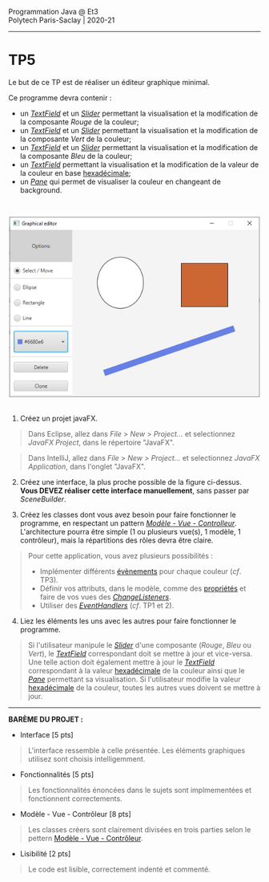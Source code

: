 Programmation Java @ Et3
<br>
Polytech Paris-Saclay | 2020-21

___

# TP5

Le but de ce TP est de réaliser un éditeur graphique minimal.

Ce programme devra contenir :

  - un [*TextField*](https://docs.oracle.com/javase/8/javafx/api/javafx/scene/control/TextField.html) et un [*Slider*](https://docs.oracle.com/javase/8/javafx/api/javafx/scene/control/Slider.html) permettant la visualisation et la modification de la composante *Rouge* de la couleur;
  - un [*TextField*](https://docs.oracle.com/javase/8/javafx/api/javafx/scene/control/TextField.html) et un [*Slider*](https://docs.oracle.com/javase/8/javafx/api/javafx/scene/control/Slider.html) permettant la visualisation et la modification de la composante *Vert* de la couleur;
  - un [*TextField*](https://docs.oracle.com/javase/8/javafx/api/javafx/scene/control/TextField.html) et un [*Slider*](https://docs.oracle.com/javase/8/javafx/api/javafx/scene/control/Slider.html) permettant la visualisation et la modification de la composante *Bleu* de la couleur;
  - un [*TextField*](https://docs.oracle.com/javase/8/javafx/api/javafx/scene/control/TextField.html) permettant la visualisation et la modification de la valeur de la couleur en base [hexadécimale](https://fr.wikipedia.org/wiki/Couleur_du_Web#Codage_informatique_des_couleurs);
  - un [*Pane*](https://docs.oracle.com/javase/8/javafx/api/javafx/scene/layout/Pane.html) qui permet de visualiser la couleur en changeant de background.

<br><div align="center"><img src="images/interface.jpg" width="500"></img></div><br>

1. Créez un projet javaFX.

> Dans Eclipse, allez dans *File* > *New* > *Project...* et selectionnez *JavaFX Project*, dans le répertoire "JavaFX".

> Dans IntelliJ, allez dans *File* > *New* > *Project...* et selectionnez *JavaFX Application*, dans l'onglet "JavaFX".

2. Créez une interface, la plus proche possible de la figure ci-dessus. **Vous DEVEZ réaliser cette interface manuellement**, sans passer par *SceneBuilder*.

3. Créez les classes dont vous avez besoin pour faire fonctionner le programme, en respectant un pattern [*Modèle - Vue - Controlleur*](https://baptiste-wicht.developpez.com/tutoriels/conception/mvc/). L'architecture pourra être simple (1 ou plusieurs vue(s), 1 modèle, 1 contrôleur), mais la répartitions des rôles devra être claire.

> Pour cette application, vous avez plusieurs possibilités :
> - Implémenter différents [évènements](https://docs.oracle.com/javase/8/javafx/api/javafx/event/Event.html) pour chaque couleur (*cf*. TP3).
> - Définir vos attributs, dans le modèle, comme des [propriétés](https://docs.oracle.com/javase/8/javafx/properties-binding-tutorial/binding.htm) et faire de vos vues des [*ChangeListeners*](https://docs.oracle.com/javafx/2/api/javafx/beans/value/ChangeListener.html).
> - Utiliser des [*EventHandlers*](https://docs.oracle.com/javase/8/javafx/api/javafx/scene/control/TextField.html#setOnAction-javafx.event.EventHandler-) (*cf*. TP1 et 2).

4. Liez les éléments les uns avec les autres pour faire fonctionner le programme.

> Si l'utilisateur manipule le [*Slider*](https://docs.oracle.com/javase/8/javafx/api/javafx/scene/control/Slider.html) d'une composante (*Rouge*, *Bleu* ou *Vert*), le [*TextField*](https://docs.oracle.com/javase/8/javafx/api/javafx/scene/control/TextField.html) correspondant doit se mettre à jour et vice-versa. Une telle action doit également mettre à jour le [*TextField*](https://docs.oracle.com/javase/8/javafx/api/javafx/scene/control/TextField.html) correspondant à la valeur [hexadécimale](https://fr.wikipedia.org/wiki/Couleur_du_Web#Codage_informatique_des_couleurs) de la couleur ainsi que le [*Pane*](https://docs.oracle.com/javase/8/javafx/api/javafx/scene/layout/Pane.html) permettant sa visualisation.
> Si l'utilisateur modifie la valeur [hexadécimale](https://fr.wikipedia.org/wiki/Couleur_du_Web#Codage_informatique_des_couleurs) de la couleur, toutes les autres vues doivent se mettre à jour.

___

**BARÈME DU PROJET :**

- Interface [5 pts]
> L'interface ressemble à celle présentée. Les éléments graphiques utilisez sont choisis intelligemment.
- Fonctionnalités [5 pts]
> Les fonctionnalités énoncées dans le sujets sont implmementées et fonctionnent correctements.
- Modèle - Vue - Contrôleur [8 pts]
> Les classes créers sont clairement divisées en trois parties selon le pettern [Modèle - Vue - Contrôleur](https://baptiste-wicht.developpez.com/tutoriels/conception/mvc/).
- Lisibilité [2 pts]
> Le code est lisible, correctement indenté et commenté.

